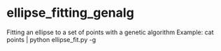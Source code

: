 # ellipse_fitting_genalg
Fitting an ellipse to a set of points with a genetic algorithm
Example:
cat points | python ellipse_fit.py -g
